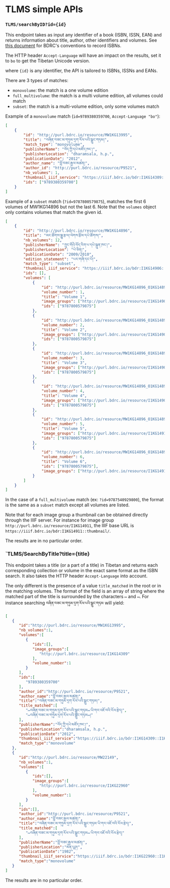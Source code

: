# TLMS simple APIs

### `TLMS/searchByID?id={id}` 

This endpoint takes as input any identifier of a book (ISBN, ISSN, EAN) and returns information about title, author, other identifiers and volumes. See [this document](https://docs.google.com/document/d/1VImRdMdWpnbjjr-8kOZWPVjIvUHUOL_iNTsZLwpTJrM/edit#heading=h.plkylmk1ky3a) for BDRC's conventions to record ISBNs.

The HTTP header `Accept-Language` will have an impact on the results, set it to `bo` to get the Tibetan Unicode version.

where `{id}` is any identifier, the API is tailored to ISBNs, ISSNs and EANs.

There are 3 types of matches:
- `monovolume`: the match is a one volume edition
- `full_multivolume`: the match is a multi volume edition, all volumes could match
- `subset`: the match is a multi-volume edition, only some volumes match

Example of a `monovolume` match (`id=9789380359700`, `Accept-Language "bo"`):

```json
[
	{
		"id": "http://purl.bdrc.io/resource/MW1KG13995",
		"title": "བཞིན་བཟང་མ་གཏུམ་དྲག་རོལ་པའི་སྒྲུང་གཏམ།",
		"match_type": "monovolume",
		"publisherName": "བོད་ཀྱི་དཔེ་མཛོད་ཁང་།",
		"publisherLocation": "dharamsala, h.p.",
		"publicationDate": "2012",
		"author_name": "བློ་བཟང་རྒྱལ་མཚན།",
		"author_id": "http://purl.bdrc.io/resource/P9521",
		"nb_volumes": 1,
		"thumbnail_iiif_service": "https://iiif.bdrc.io/bdr:I1KG14309::I1KG143090003.jpg",
		"ids": ["9789380359700"]
	}
]
```

Example of a `subset` match (`?id=9787800579875`), matches the first 6 volumes of MW1KG14896 but not the last 6. Note that the `volumes` object only contains volumes that match the given id.

```json
[
	{
		"id": "http://purl.bdrc.io/resource/MW1KG14896",
		"title": "མང་ཚོགས་སྒྱུ་རྩལ།་ལེགས་རྩོམ་དཔེ་ཚོགས།",
		"nb_volumes": 12,
		"publisherName": "ཀྲུང་གོའི་བོད་རིག་པ་དཔེ་སྐྲུན་ཁང་།",
		"publisherLocation": "པེ་ཅིན།",
		"publicationDate": "2009/2010",
		"edition_statement": "པར་གཞི་དང་པོ།",
		"match_type": "subset",
		"thumbnail_iiif_service": "https://iiif.bdrc.io/bdr:I1KG14906::I1KG149060003.jpg",
		"ids": [],
		"volumes": [
			{
				"id": "http://purl.bdrc.io/resource/MW1KG14896_O1KG14896_9D0E4TT10JYA",
				"volume_number": 1,
				"title": "Volume 1",
				"image_groups": ["http://purl.bdrc.io/resource/I1KG14906"],
				"ids": ["9787800579875"]
			},
			{
				"id": "http://purl.bdrc.io/resource/MW1KG14896_O1KG14896_9D0E4TT10JYA",
				"volume_number": 2,
				"title": "Volume 2",
				"image_groups": ["http://purl.bdrc.io/resource/I1KG14907"],
				"ids": ["9787800579875"]
			},
			{
				"id": "http://purl.bdrc.io/resource/MW1KG14896_O1KG14896_9D0E4TT10JYA",
				"volume_number": 3,
				"title": "Volume 3",
				"image_groups": ["http://purl.bdrc.io/resource/I1KG14908"],
				"ids": ["9787800579875"]
			},
			{
				"id": "http://purl.bdrc.io/resource/MW1KG14896_O1KG14896_9D0E4TT10JYA",
				"volume_number": 4,
				"title": "Volume 4",
				"image_groups": ["http://purl.bdrc.io/resource/I1KG14909"],
				"ids": ["9787800579875"]
			},
			{
				"id": "http://purl.bdrc.io/resource/MW1KG14896_O1KG14896_9D0E4TT10JYA",
				"volume_number": 5,
				"title": "Volume 5",
				"image_groups": ["http://purl.bdrc.io/resource/I1KG14910"],
				"ids": ["9787800579875"]
			},
			{
				"id": "http://purl.bdrc.io/resource/MW1KG14896_O1KG14896_9D0E4TT10JYA",
				"volume_number": 6,
				"title": "Volume 6",
				"ids": ["9787800579875"],
				"image_groups": ["http://purl.bdrc.io/resource/I1KG14911"],
			}
		]
	}
]
```

In the case of a `full_multivolume` match (ex: `?id=9787540929800`), the format is the same as a `subset` match except all volumes are listed.

Note that for each image group a thumbnail can be obtained directly through the IIIF server. For instance for image group `http://purl.bdrc.io/resource/I1KG14911`, the IIIF base URL is `https://iiif.bdrc.io/bdr:I1KG14911::thumbnail/`.

The results are in no particular order.

### `TLMS/SearchByTitle?title={title}

This endpoint takes a title (or a part of a title) in Tibetan and returns each corresponding collection or volume in the exact same format as the ISBN search. It also takes the HTTP header `Accept-Language` into account.

The only different is the presence of a value `title_matched` in the root or in the matching volumes. The format of the field is an array of string where the matched part of the title is surrounded by the characters `↦` and `↤`. For instance searching `བཞིན་བཟང་མ་གཏུམ་དྲག་རོལ་པའི་སྒྲུང་གཏམ` will yield:

```json
[
   {
      "id":"http://purl.bdrc.io/resource/MW1KG13995",
      "nb_volumes":1,
      "volumes":[
         {
            "ids":[],
            "image_groups":[
               "http://purl.bdrc.io/resource/I1KG14309"
            ],
            "volume_number":1
         }
      ],
      "ids":[
         "9789380359700"
      ],
      "author_id":"http://purl.bdrc.io/resource/P9521",
      "author_name":"བློ་བཟང་རྒྱལ་མཚན།",
      "title":"བཞིན་བཟང་མ་གཏུམ་དྲག་རོལ་པའི་སྒྲུང་གཏམ།",
      "title_matched":[
         "↦བཞིན་བཟང་མ་གཏུམ་དྲག་རོལ་པའི་སྒྲུང་གཏམ↤་ཡི་གར་འཇོ་བའི་རོལ་རྩེད།",
         "↦བཞིན་བཟང་མ་གཏུམ་དྲག་རོལ་པའི་སྒྲུང་གཏམ↤།"
      ],
      "publisherName":"བོད་ཀྱི་དཔེ་མཛོད་ཁང་།",
      "publisherLocation":"dharamsala, h.p.",
      "publicationDate":"2012",
      "thumbnail_iiif_service":"https://iiif.bdrc.io/bdr:I1KG14309::I1KG143090003.jpg",
      "match_type":"monovolume"
   },
   {
      "id":"http://purl.bdrc.io/resource/MW22149",
      "nb_volumes":1,
      "volumes":[
         {
            "ids":[],
            "image_groups":[
               "http://purl.bdrc.io/resource/I1KG22960"
            ],
            "volume_number":1
         }
      ],
      "ids":[],
      "author_id":"http://purl.bdrc.io/resource/P9521",
      "author_name":"བློ་བཟང་རྒྱལ་མཚན།",
      "title":"བཞིན་བཟང་མ་གཏུམ་དྲག་རོལ་པའི་སྒྲུང་གཏམ་ཡི་གར་འཇོ་བའི་རོལ་རྩེད།",
      "title_matched":[
         "↦བཞིན་བཟང་མ་གཏུམ་དྲག་རོལ་པའི་སྒྲུང་གཏམ↤་ཡི་གར་འཇོ་བའི་རོལ་རྩེད།"
      ],
      "publisherName":"བློ་བཟང་རྒྱལ་མཚན།",
      "publisherLocation":"མེན་པཱཊ།",
      "publicationDate":"1982",
      "thumbnail_iiif_service":"https://iiif.bdrc.io/bdr:I1KG22960::I1KG229600003.jpg",
      "match_type":"monovolume"
   }
]
```

The results are in no particular order.
